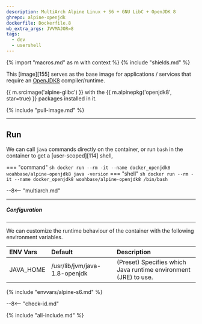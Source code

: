 ```yaml
---
description: MultiArch Alpine Linux + S6 + GNU LibC + OpenJDK 8
ghrepo: alpine-openjdk
dockerfile: Dockerfile.8
wb_extra_args: JVVMAJOR=8
tags:
  - dev
  - usershell
---
```


{% import "macros.md" as m with context %}
{% include "shields.md" %}


This [image][155] serves as the base image for applications
/ services that require an [OpenJDK8][1] compiler/runtime.

{{ m.srcimage('alpine-glibc') }} with the {{
m.alpinepkg('openjdk8', star=true) }} packages installed in it.

{% include "pull-image.md" %}

---
Run
---

We can call `java` commands directly on the container, or run
`bash` in the container to get a [user-scoped][114] shell,

=== "command"
    ``` sh
    docker run --rm -it --name docker_openjdk8 woahbase/alpine-openjdk8 java -version
    ```
=== "shell"
    ``` sh
    docker run --rm -it --name docker_openjdk8 woahbase/alpine-openjdk8 /bin/bash
    ```

--8<-- "multiarch.md"

---
##### Configuration
---

We can customize the runtime behaviour of the container with the
following environment variables.

| ENV Vars  | Default                       | Description
| :---      | :---                          | :---
| JAVA_HOME | /usr/lib/jvm/java-1.8-openjdk | (Preset) Specifies which Java runtime environment (JRE) to use.
{% include "envvars/alpine-s6.md" %}

--8<-- "check-id.md"

[1]: https://openjdk.org/projects/jdk8/
[2]: https://github.com/openjdk/jdk/

{% include "all-include.md" %}
